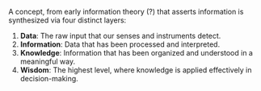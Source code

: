 A concept, from early information theory (?) that asserts information is synthesized via four distinct layers:

1. **Data**: The raw input that our senses and instruments detect.
2. **Information**: Data that has been processed and interpreted.
3. **Knowledge**: Information that has been organized and understood in a meaningful way.
4. **Wisdom**: The highest level, where knowledge is applied effectively in decision-making.